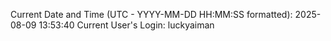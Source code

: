 Current Date and Time (UTC - YYYY-MM-DD HH:MM:SS formatted): 2025-08-09 13:53:40
Current User's Login: luckyaiman
